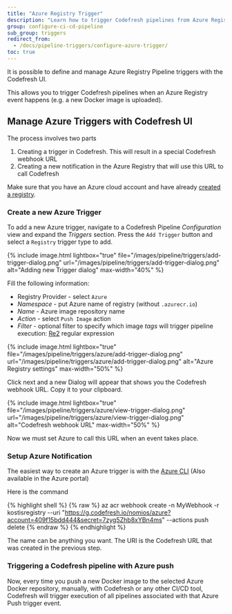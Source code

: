 ```yaml
---
title: "Azure Registry Trigger"
description: "Learn how to trigger Codefresh pipelines from Azure Registry events"
group: configure-ci-cd-pipeline
sub_group: triggers
redirect_from:
  - /docs/pipeline-triggers/configure-azure-trigger/
toc: true
---
```


It is possible to define and manage Azure Registry Pipeline triggers with the Codefresh UI.

This allows you to trigger Codefresh pipelines when an Azure Registry event happens (e.g. a new Docker image is uploaded).

## Manage Azure Triggers with Codefresh UI


The process involves two parts

1. Creating a trigger in Codefresh. This will result in a special Codefresh webhook URL
1. Creating a new notification in the Azure Registry that will use this URL to call Codefresh

Make sure that you have an Azure cloud account and have already [created a registry](https://docs.microsoft.com/en-us/azure/container-registry/).


### Create a new Azure Trigger

To add a new Azure trigger, navigate to a Codefresh Pipeline *Configuration* view and expand the *Triggers* section. Press the `Add Trigger` button and select a `Registry` trigger type to add.

{% include image.html
lightbox="true"
file="/images/pipeline/triggers/add-trigger-dialog.png"
url="/images/pipeline/triggers/add-trigger-dialog.png"
alt="Adding new Trigger dialog"
max-width="40%"
%}

Fill the following information:

* Registry Provider - select `Azure`
* *Namespace* - put Azure name of registry (without `.azurecr.io`)
* *Name* - Azure image repository name
* *Action* - select `Push Image` action
* *Filter* - optional filter to specify which image *tags* will trigger pipeline execution: [Re2](https://github.com/google/re2/wiki/Syntax) regular expression

{% include image.html
lightbox="true"
file="/images/pipeline/triggers/azure/add-trigger-dialog.png"
url="/images/pipeline/triggers/azure/add-trigger-dialog.png"
alt="Azure Registry settings"
max-width="50%"
%}

Click next and a new Dialog will appear that shows you the Codefresh webhook URL. Copy it to your clipboard. 


{% include image.html
lightbox="true"
file="/images/pipeline/triggers/azure/view-trigger-dialog.png"
url="/images/pipeline/triggers/azure/view-trigger-dialog.png"
alt="Codefresh webhook URL"
max-width="50%"
%}

Now we must set Azure to call this URL when an event takes place.

### Setup Azure Notification

The easiest way to create an Azure trigger is with the [Azure CLI](https://docs.microsoft.com/en-us/cli/azure/acr/webhook?view=azure-cli-latest#az-acr-webhook-create) (Also available in the Azure portal)

Here is the command

{% highlight shell %}
{% raw %}
az acr webhook create -n MyWebhook -r kostisregistry --uri "https://g.codefresh.io/nomios/azure?account=409f15bdd444&secret=7zyg5Zhb8xYBn4ms" --actions push delete
{% endraw %}
{% endhighlight %}

The name can be anything you want. The URI is the Codefresh URL that was created in the previous step.


### Triggering a Codefresh pipeline with Azure push

Now, every time you push a new Docker image to the selected Azure Docker repository, manually, with Codefresh or any other CI/CD tool, Codefresh will trigger execution of all pipelines associated with that Azure Push trigger event.

